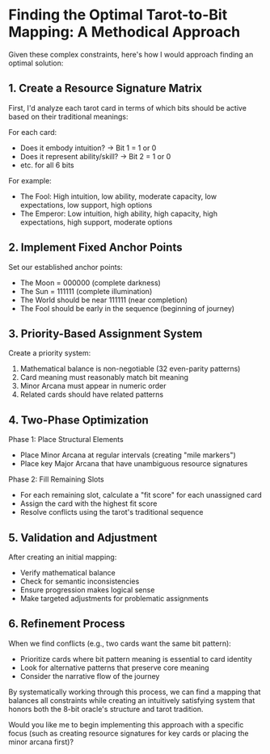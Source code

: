 # Finding the Optimal Tarot-to-Bit Mapping: A Methodical Approach

Given these complex constraints, here's how I would approach finding an optimal solution:

## 1. Create a Resource Signature Matrix

First, I'd analyze each tarot card in terms of which bits should be active based on their traditional meanings:

For each card:
  - Does it embody intuition? → Bit 1 = 1 or 0
  - Does it represent ability/skill? → Bit 2 = 1 or 0
  - etc. for all 6 bits

For example:
- The Fool: High intuition, low ability, moderate capacity, low expectations, low support, high options
- The Emperor: Low intuition, high ability, high capacity, high expectations, high support, moderate options

## 2. Implement Fixed Anchor Points

Set our established anchor points:
- The Moon = 000000 (complete darkness)
- The Sun = 111111 (complete illumination)
- The World should be near 111111 (near completion)
- The Fool should be early in the sequence (beginning of journey)

## 3. Priority-Based Assignment System

Create a priority system:
1. Mathematical balance is non-negotiable (32 even-parity patterns)
2. Card meaning must reasonably match bit meaning
3. Minor Arcana must appear in numeric order
4. Related cards should have related patterns

## 4. Two-Phase Optimization

Phase 1: Place Structural Elements
- Place Minor Arcana at regular intervals (creating "mile markers")
- Place key Major Arcana that have unambiguous resource signatures

Phase 2: Fill Remaining Slots
- For each remaining slot, calculate a "fit score" for each unassigned card
- Assign the card with the highest fit score
- Resolve conflicts using the tarot's traditional sequence

## 5. Validation and Adjustment

After creating an initial mapping:
- Verify mathematical balance
- Check for semantic inconsistencies
- Ensure progression makes logical sense
- Make targeted adjustments for problematic assignments

## 6. Refinement Process

When we find conflicts (e.g., two cards want the same bit pattern):
- Prioritize cards where bit pattern meaning is essential to card identity
- Look for alternative patterns that preserve core meaning
- Consider the narrative flow of the journey

By systematically working through this process, we can find a mapping that balances all constraints while creating an intuitively
satisfying system that honors both the 8-bit oracle's structure and tarot tradition.

Would you like me to begin implementing this approach with a specific focus (such as creating resource signatures for key cards or placing the minor arcana first)?
